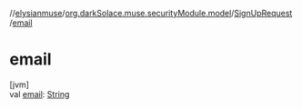 //[elysianmuse](../../../index.md)/[org.darkSolace.muse.securityModule.model](../index.md)/[SignUpRequest](index.md)
/[email](email.md)

# email

[jvm]\
val [email](email.md): [String](https://kotlinlang.org/api/latest/jvm/stdlib/kotlin/-string/index.html)
